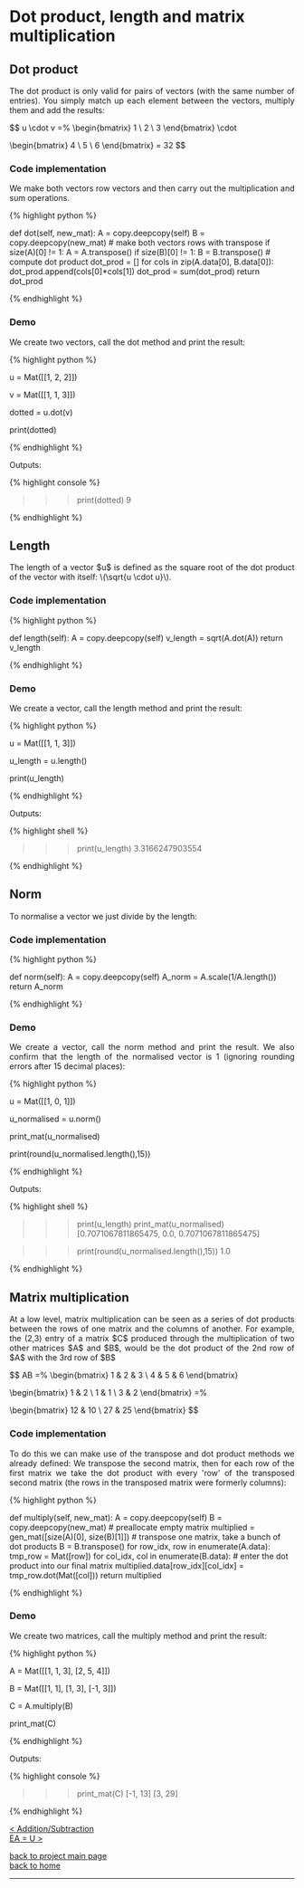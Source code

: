 # Dot product, length and matrix multiplication
## Dot product
<div style="text-align: justify">
<p>The dot product is only valid for pairs of vectors (with the same number of
entries). You simply match up each element between the vectors, multiply them
and add the results:</p>
</div>

$$
u \cdot v =%
  \begin{bmatrix}
    1 \\
    2 \\
    3
  \end{bmatrix} \cdot
   
  \begin{bmatrix}
    4 \\
    5 \\
    6
  \end{bmatrix} = 32
$$

### Code implementation
<div style="text-align: justify">
<p>We make both vectors row vectors and then carry out the multiplication and
sum operations.</p>
</div>

{% highlight python %}

def dot(self, new_mat):
    A = copy.deepcopy(self)
    B = copy.deepcopy(new_mat)
    # make both vectors rows with transpose
    if size(A)[0] != 1:
        A = A.transpose()
    if size(B)[0] != 1:
        B = B.transpose()
    # compute dot product
    dot_prod = []
    for cols in zip(A.data[0], B.data[0]):
        dot_prod.append(cols[0]*cols[1])
    dot_prod = sum(dot_prod)
    return dot_prod

{% endhighlight %}

### Demo

<div style="text-align: justify">
<p>We create two vectors, call the dot method and print the result:</p>
</div>

{% highlight python %}

u = Mat([[1, 2, 2]])

v = Mat([[1, 1, 3]])

dotted = u.dot(v)

print(dotted)

{% endhighlight %}

Outputs:

{% highlight console %}

>>> print(dotted)
9

{% endhighlight %}

## Length
<div style="text-align: justify">
<p>The length of a vector $u$ is defined as the square root of the dot product
of the vector with itself: \(\sqrt{u \cdot u}\).</p>
</div>

### Code implementation

{% highlight python %}

def length(self):
    A = copy.deepcopy(self)
    v_length = sqrt(A.dot(A))
    return v_length

{% endhighlight %}

### Demo
<div style="text-align: justify">
<p>We create a vector, call the length method and print the result:</p>
</div>

{% highlight python %}

u = Mat([[1, 1, 3]])

u_length = u.length()

print(u_length)

{% endhighlight %}

Outputs:

{% highlight shell %}

>>> print(u_length)
3.3166247903554

{% endhighlight %}

## Norm
<div style="text-align: justify">
<p>To normalise a vector we just divide by the length:</p>
</div>

### Code implementation

{% highlight python %}

def norm(self):
    A = copy.deepcopy(self)
    A_norm = A.scale(1/A.length())
    return A_norm

{% endhighlight %}

### Demo
<div style="text-align: justify">
<p>We create a vector, call the norm method and print the result. We also
confirm that the length of the normalised vector is 1 (ignoring rounding errors
after 15 decimal places):</p>
</div>

{% highlight python %}

u = Mat([[1, 0, 1]])

u_normalised = u.norm()

print_mat(u_normalised)

print(round(u_normalised.length(),15))

{% endhighlight %}

Outputs:

{% highlight shell %}

>>> print(u_length)
>>> print_mat(u_normalised)
[0.7071067811865475, 0.0, 0.7071067811865475]

>>> print(round(u_normalised.length(),15))
1.0

{% endhighlight %}

## Matrix multiplication
<div style="text-align: justify">
<p>At a low level, matrix multiplication can be seen as a series of dot
products between the rows of one matrix and the columns of another. For
example, the (2,3) entry of a matrix $C$ produced through the multiplication of
two other matrices $A$ and $B$, would be the dot product of the 2nd row of $A$
with the 3rd row of $B$</p>
</div>

$$
AB =%
  \begin{bmatrix}
    1 & 2 & 3 \\
    4 & 5 & 6
  \end{bmatrix}
   
  \begin{bmatrix}
    1 & 2 \\
    1 & 1 \\
    3 & 2
  \end{bmatrix} =%

  \begin{bmatrix}
    12 & 10 \\
    27 & 25
  \end{bmatrix}
$$

### Code implementation
<div style="text-align: justify">
<p>To do this we can make use of the transpose and dot product methods we
already defined: We transpose the second matrix, then for each row of the first
matrix we take the dot product with every 'row' of the transposed second matrix
(the rows in the transposed matrix were formerly columns):</p>
</div>

{% highlight python %}

def multiply(self, new_mat):
    A = copy.deepcopy(self)
    B = copy.deepcopy(new_mat)
    # preallocate empty matrix
    multiplied = gen_mat([size(A)[0], size(B)[1]])
    # transpose one matrix, take a bunch of dot products
    B = B.transpose()
    for row_idx, row in enumerate(A.data):
        tmp_row = Mat([row])
        for col_idx, col in enumerate(B.data):
            # enter the dot product into our final matrix
            multiplied.data[row_idx][col_idx] = tmp_row.dot(Mat([col]))
    return multiplied

{% endhighlight %}

### Demo

<div style="text-align: justify">
<p>We create two matrices, call the multiply method and print the result:</p>
</div>

{% highlight python %}

A = Mat([[1, 1, 3],
         [2, 5, 4]])

B = Mat([[1, 1],
         [1, 3],
         [-1, 3]])

C = A.multiply(B)

print_mat(C)

{% endhighlight %}

Outputs:

{% highlight console %}

>>> print_mat(C)
[-1, 13]
[3, 29]

{% endhighlight %}

[< Addition/Subtraction](./addition_subtraction.md)\
[EA = U >](./elimination.md)

[back to project main page](./numpy_from_scratch.md)\
[back to home](../index.md)

---
<script src="https://utteranc.es/client.js"
        repo="Matt-A-Bennett/Matt-A-Bennett.github.io"
        issue-term="https://matt-a-bennett.github.io/numpy_from_scratch/dot_prod_and_mat_multiply.html"
        theme="github-light"
        crossorigin="anonymous"
        async>
</script>

